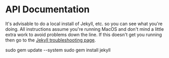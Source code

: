 # API Documentation
It's advisable to do a local install of Jekyll, etc. so you can see what you're doing. All instructions assume you're
running MacOS and don't mind a little extra work to avoid problems down the line. If this doesn't get you running then
go to the [Jekyll troubleshooting page](http://jekyllrb.com/docs/troubleshooting/).

sudo gem update --system
sudo gem install jekyll